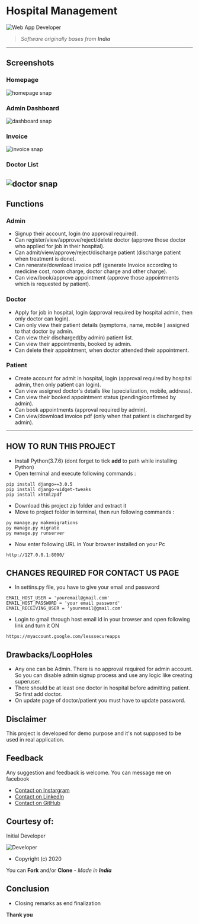 # Hospital Management
![Web App Developer](https://img.shields.io/badge/Developed%20By%20%3A-Knoph%20A.-red)

> *Software originally bases from **India***

---
## Screenshots
### Homepage
![homepage snap](https://github.com/sumitkumar1503/hospitalmanagement/blob/master/static/screenshots/homepage.png?raw=true)
### Admin Dashboard
![dashboard snap](https://github.com/sumitkumar1503/hospitalmanagement/blob/master/static/screenshots/admin_dashboard.png?raw=true)
### Invoice
![invoice snap](https://github.com/sumitkumar1503/hospitalmanagement/blob/master/static/screenshots/invoice.png?raw=true)
### Doctor List
![doctor snap](https://github.com/sumitkumar1503/hospitalmanagement/blob/master/static/screenshots/admin_doctor.png?raw=true)
---
## Functions
### Admin
- Signup their account, login (no approval required).
- Can register/view/approve/reject/delete doctor (approve those doctor who applied for job in their hospital).
- Can admit/view/approve/reject/discharge patient (discharge patient when treatment is done).
- Can renerate/download invoice pdf (generate Invoice according to medicine cost, room charge, doctor charge and other charge).
- Can view/book/approve appointment (approve those appointments which is requested by patient).

### Doctor
- Apply for job in hospital, login (approval required by hospital admin, then only doctor can login).
- Can only view their patient details (symptoms, name, mobile ) assigned to that doctor by admin.
- Can view their discharged(by admin) patient list.
- Can view their appointments, booked by admin.
- Can delete their appointment, when doctor attended their appointment.

### Patient
- Create account for admit in hospital, login (approval required by hospital admin, then only patient can login).
- Can view assigned doctor's details like (specialization, mobile, address).
- Can view their booked appointment status (pending/confirmed by admin).
- Can book appointments (approval required by admin).
- Can view/download invoice pdf (only when that patient is discharged by admin).

---

## HOW TO RUN THIS PROJECT
- Install Python(3.7.6) (dont forget to tick **add** to path while installing Python)
- Open terminal and execute following commands :
```
pip install django==3.0.5
pip install django-widget-tweaks
pip install xhtml2pdf
```
- Download this project zip folder and extract it
- Move to project folder in terminal, then run following commands :
```
py manage.py makemigrations
py manage.py migrate
py manage.py runserver
```
- Now enter following URL in Your browser installed on your Pc
```
http://127.0.0.1:8000/
```

## CHANGES REQUIRED FOR CONTACT US PAGE
- In settins.py file, you have to give your email and password
```
EMAIL_HOST_USER = 'youremail@gmail.com'
EMAIL_HOST_PASSWORD = 'your email password'
EMAIL_RECEIVING_USER = 'youremail@gmail.com'
```
- Login to gmail through host email id in your browser and open following link and turn it ON
```
https://myaccount.google.com/lesssecureapps
```
## Drawbacks/LoopHoles
- Any one can be Admin.
  There is no approval required for admin account.
  So you can disable admin signup process and use any logic like creating superuser.
- There should be at least one doctor in hospital before admitting patient.
  So first add doctor.
- On update page of doctor/patient you must have to update password.

## Disclaimer
This project is developed for demo purpose and it's not supposed to be used in real application.

## Feedback
Any suggestion and feedback is welcome.
You can message me on facebook
- [Contact on Instargram](https://www.instagram.com/knoph_ol_a)
- [Contact on LinkedIn](https://www.linkedin.com/in/knoph-ayieko-83464918a)
- [Contact on GitHub](https://github.com/Knoph1)

## Courtesy of:  
Initial Developer

![Developer](https://img.shields.io/badge/Developed%20By%20%3A-Sumit%20Kumar-red)

- Copyright (c) 2020

You can **Fork** and/or **Clone** - *Made in **India***

## Conclusion
- Closing remarks as end finalization

**Thank you**

